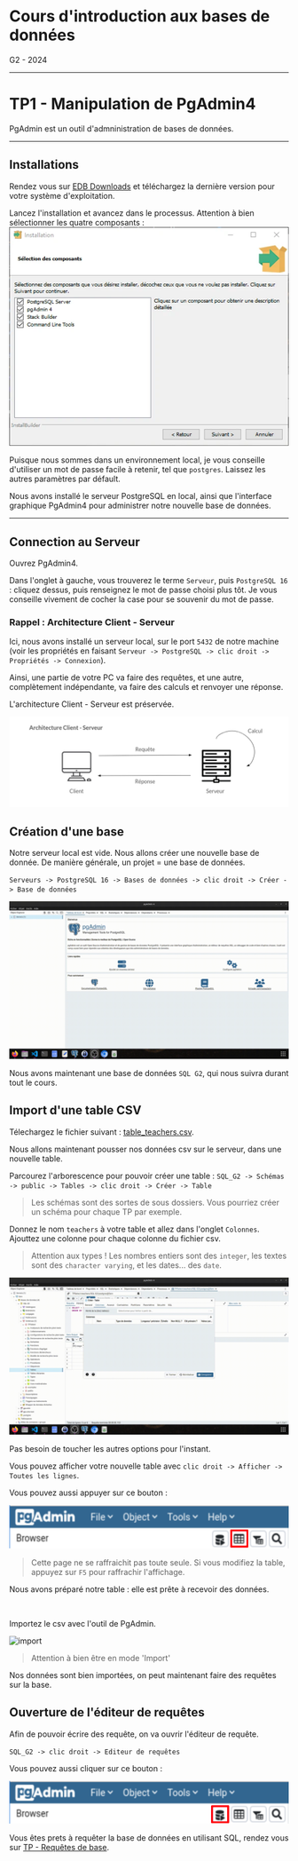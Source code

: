 # Cours d'introduction aux bases de données

G2 - 2024

---

# TP1 - Manipulation de PgAdmin4

PgAdmin est un outil d'admninistration de bases de données.

---

## Installations

Rendez vous sur [EDB Downloads](https://www.enterprisedb.com/downloads/postgres-postgresql-downloads) et téléchargez la dernière version pour votre système d'exploitation.

Lancez l'installation et avancez dans le processus. Attention à bien sélectionner les quatre composants : ![installation_composants](/TP/SELECT/images/installation_composants.webp)

Puisque nous sommes dans un environnement local, je vous conseille d'utiliser un mot de passe facile à retenir, tel que `postgres`. Laissez les autres paramètres par défault.

Nous avons installé le serveur PostgreSQL en local, ainsi que l'interface graphique PgAdmin4 pour administrer notre nouvelle base de données.

---

## Connection au Serveur

Ouvrez PgAdmin4.

Dans l'onglet à gauche, vous trouverez le terme `Serveur`, puis `PostgreSQL 16` : cliquez dessus, puis renseignez le mot de passe choisi plus tôt. Je vous conseille vivement de cocher la case pour se souvenir du mot de passe.

### Rappel : Architecture Client - Serveur

Ici, nous avons installé un serveur local, sur le port `5432` de notre machine (voir les propriétés en faisant `Serveur -> PostgreSQL -> clic droit -> Propriétés -> Connexion`).

Ainsi, une partie de votre PC va faire des requêtes, et une autre, complètement indépendante, va faire des calculs et renvoyer une réponse.

L'architecture Client - Serveur est préservée.

![Schéma Client Serveur](/TP/SELECT/images/schema_client_serveur.png)

## Création d'une base

Notre serveur local est vide. Nous allons créer une nouvelle base de donnée. De manière générale, un projet = une base de données.

`Serveurs -> PostgreSQL 16 -> Bases de données -> clic droit -> Créer -> Base de données`

![Create Database](/TP/SELECT/videos/create_database.gif)

Nous avons maintenant une base de données `SQL G2`, qui nous suivra durant tout le cours.

## Import d'une table CSV

Télechargez le fichier suivant : [table_teachers.csv](/TP/SELECT/data/teachers.csv).

Nous allons maintenant pousser nos données csv sur le serveur, dans une nouvelle table.

Parcourez l'arborescence pour pouvoir créer une table :
`SQL_G2 -> Schémas -> public -> Tables -> clic droit -> Créer -> Table`

> Les schémas sont des sortes de sous dossiers. Vous pourriez créer un schéma pour chaque TP par exemple.

Donnez le nom `teachers` à votre table et allez dans l'onglet `Colonnes`. Ajouttez une colonne pour chaque colonne du fichier csv.

> Attention aux types ! Les nombres entiers sont des `integer`, les textes sont des `character varying`, et les dates... des `date`.

![Ajout des colonnes](/TP/SELECT/videos/columns.gif)

Pas besoin de toucher les autres options pour l'instant.

Vous pouvez afficher votre nouvelle table avec `clic droit -> Afficher -> Toutes les lignes`.

Vous pouvez aussi appuyer sur ce bouton :

![afficher toutes les lignes](/TP/SELECT/images/afficher_toutes_les_lignes.png)

> Cette page ne se raffraichit pas toute seule. Si vous modifiez la table, appuyez sur `F5` pour raffrachir l'affichage.

Nous avons préparé notre table : elle est prête à recevoir des données.

<br>

Importez le csv avec l'outil de PgAdmin.

![import](/TP/SELECT/videos/import.gif)

> Attention à bien être en mode 'Import'

Nos données sont bien importées, on peut maintenant faire des requêtes sur la base.

## Ouverture de l'éditeur de requêtes

Afin de pouvoir écrire des requête, on va ouvrir l'éditeur de requête.

`SQL_G2 -> clic droit -> Editeur de requêtes`

Vous pouvez aussi cliquer sur ce bouton :

![Editeur de requetes](/TP/SELECT/images/editeur_de_requetes.png)

Vous êtes prets à requêter la base de données en utilisant SQL, rendez vous sur [TP - Requêtes de base](/TP/SELECT/Requetes%20de%20base.md).
